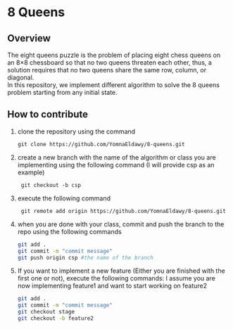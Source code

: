 # 8 Queens

## Overview
The eight queens puzzle is the problem of placing eight chess queens on an 8×8 chessboard
so that no two queens threaten each other, thus, a solution requires that no two queens
share the same row, column, or diagonal. <br>
In this repository, we implement different algorithm to solve the 8 queens problem starting from any initial state.
## How to contribute
1. clone the repository using the command 

    ```git clone https://github.com/YomnaEldawy/8-queens.git```
2. create a new branch with the name of the algorithm or class you are implementing using the following command (I will provide csp as an example)

    ``` git checkout -b csp```
3. execute the following command

    ``` git remote add origin https://github.com/YomnaEldawy/8-queens.git```
4. when you are done with your class, commit and push the branch to the repo using the following commands

    ```bash
    git add .
    git commit -m "commit message"
    git push origin csp #the name of the branch
    ```
5. If you want to implement a new feature (Either you are finished with the first one or not), execute the following commands: I assume you are now implementing feature1 and want to start working on feature2

    ```bash
    git add .
    git commit -m "commit message"
    git checkout stage
    git checkout -b feature2
    ```
    